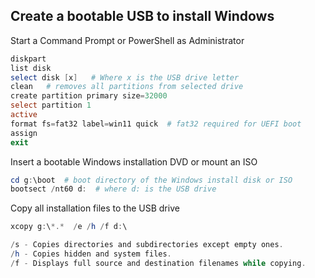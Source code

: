 ## Create a bootable USB to install Windows

Start a Command Prompt or PowerShell as Administrator 
```powershell
diskpart
list disk
select disk [x]   # Where x is the USB drive letter
clean   # removes all partitions from selected drive
create partition primary size=32000
select partition 1
active
format fs=fat32 label=win11 quick  # fat32 required for UEFI boot
assign
exit
```

Insert a bootable Windows installation DVD or mount an ISO

```powershell
cd g:\boot  # boot directory of the Windows install disk or ISO
bootsect /nt60 d:  # where d: is the USB drive
```

Copy all installation files to the USB drive
```PowerShell
xcopy g:\*.*  /e /h /f d:\

/s - Copies directories and subdirectories except empty ones.
/h - Copies hidden and system files.
/f - Displays full source and destination filenames while copying.
```
